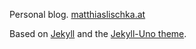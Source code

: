Personal blog. [matthiaslischka.at](https://www.matthiaslischka.at)

Based on [Jekyll](https://jekyllrb.com/) and the [Jekyll-Uno theme](https://github.com/joshgerdes/jekyll-uno).